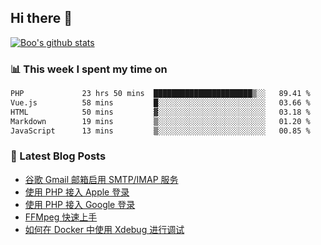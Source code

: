 ## Hi there 👋

[![Boo's github stats](https://github-readme-stats.vercel.app/api?username=0xAiKang)](https://github.com/anuraghazra/github-readme-stats)

<!-- [![Most Used Langs](https://github-readme-stats.vercel.app/api/top-langs/?username=0xAiKang)](https://github.com/anuraghazra/github-readme-stats) -->

### 📊 This week I spent my time on
<!--START_SECTION:waka-->

```txt
PHP             23 hrs 50 mins  ██████████████████████▒░░   89.41 %
Vue.js          58 mins         █░░░░░░░░░░░░░░░░░░░░░░░░   03.66 %
HTML            50 mins         ▓░░░░░░░░░░░░░░░░░░░░░░░░   03.18 %
Markdown        19 mins         ▒░░░░░░░░░░░░░░░░░░░░░░░░   01.20 %
JavaScript      13 mins         ▒░░░░░░░░░░░░░░░░░░░░░░░░   00.85 %
```

<!--END_SECTION:waka-->

### 📕 Latest Blog Posts
<!-- BLOG-POST-LIST:START -->
- [谷歌 Gmail 邮箱启用 SMTP/IMAP 服务](https://www.0x2beace.com/enable-smtp-imap-service-in-google-gmail-mailbox/)
- [使用 PHP 接入 Apple 登录](https://www.0x2beace.com/sign-in-with-apple/)
- [使用 PHP 接入 Google 登录](https://www.0x2beace.com/sign-in-with-google/)
- [FFMpeg 快速上手](https://www.0x2beace.com/ffmpeg-quick-start/)
- [如何在 Docker 中使用 Xdebug 进行调试](https://www.0x2beace.com/how-to-debug-with-xdebug-in-docker/)
<!-- BLOG-POST-LIST:END -->

